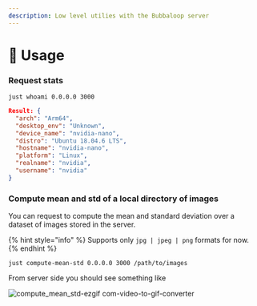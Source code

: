 ```yaml
---
description: Low level utilies with the Bubbaloop server
---
```


# 💊 Usage

### Request stats

```
just whoami 0.0.0.0 3000
```

```json
Result: {
  "arch": "Arm64",
  "desktop_env": "Unknown",
  "device_name": "nvidia-nano",
  "distro": "Ubuntu 18.04.6 LTS",
  "hostname": "nvidia-nano",
  "platform": "Linux",
  "realname": "nvidia",
  "username": "nvidia"
}
```

### Compute mean and std of a local directory of images

You can request to compute the mean and standard deviation over a dataset of images stored in the server.&#x20;

{% hint style="info" %}
Supports only `jpg | jpeg | png`  formats for now.
{% endhint %}

```
just compute-mean-std 0.0.0.0 3000 /path/to/images
```

From server side you should see something like

![compute\_mean\_std-ezgif com-video-to-gif-converter](https://github.com/user-attachments/assets/22b35c6d-2a97-418c-a6f1-dbc131cf5bdb)
